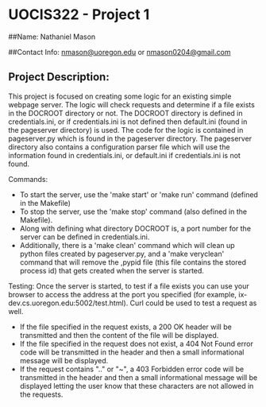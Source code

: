 # UOCIS322 - Project 1 #
##Name: Nathaniel Mason

##Contact Info: nmason@uoregon.edu or nmason0204@gmail.com

## Project Description: 
This project is focused on creating some logic for an existing simple webpage server. The logic will check requests and determine if a file exists in the DOCROOT directory or not. The DOCROOT directory is defined in credentials.ini, or if credentials.ini is not defined then default.ini (found in the pageserver directory) is used. The code for the logic is contained in pageserver.py which is found in the pageserver directory. The pageserver directory also contains a configuration parser file which will use the information found in credentials.ini, or default.ini if credentials.ini is not found. 

Commands:
* To start the server, use the 'make start' or 'make run' command (defined in the Makefile)
* To stop the server, use the 'make stop' command (also defined in the Makefile). 
* Along with defining what directory DOCROOT is, a port number for the server can be defined in credentials.ini.
* Additionally, there is a 'make clean' command which will clean up python files created by pageserver.py, and a 'make veryclean' command that will remove the ,pypid file (this file contains the stored process id) that gets created when the server is started.

Testing:
Once the server is started, to test if a file exists you can use your browser to access the address at the port you specified (for example, ix-dev.cs.uoregon.edu:5002/test.html). Curl could be used to test a request as well. 

* If the file specified in the request exists, a 200 OK header will be transmitted and then the content of the file will be displayed.
* If the file specified in the request does not exist, a 404 Not Found error code will be transmitted in the header and then a small informational message will be displayed.
* If the request contains ".." or "~", a 403 Forbidden error code will be transmitted in the header and then a small informational message will be displayed letting the user know that these characters are not allowed in the requests. 

 
